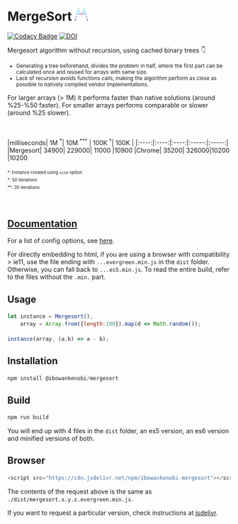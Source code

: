 # MergeSort <img src="./logo/logo.png" width='30' height='auto'>
[![Codacy Badge](https://app.codacy.com/project/badge/Grade/b623fd94de934c0897bf646814d3476f)](https://www.codacy.com/gh/IbrahimTanyalcin/MergeSort/dashboard?utm_source=github.com&amp;utm_medium=referral&amp;utm_content=IbrahimTanyalcin/MergeSort&amp;utm_campaign=Badge_Grade)
[![DOI](https://zenodo.org/badge/393070702.svg)](https://zenodo.org/badge/latestdoi/393070702)

Mergesort algorithm without recursion, using cached binary trees 👇 

<small>

- Generating a tree beforehand, divides the problem in half, where the first part can be calculated once and reused for arrays with same size.
- Lack of recursion avoids functions calls, making the algorithm perform as close as possible to natively compiled vendor implementations.

</small>

For larger arrays (> 1M) it performs faster than native solutions (around %25-%50 faster). For smaller arrays performs comparable or slower (around %25 slower).

<br><br>
|milliseconds| 1M <sup>*</sup>| 10M <sup>**†</sup> | 100K <sup>†</sup>| 100K |
|:----:|:----:|:----:|:-----:|:-----:|
|Mergesort| 34900| 229000| 11000 |10900
|Chrome| 35200| 326000|10200  |10200

<small><small>
†: Instance created using `size` option<br>
*: 50 iterations<br>
**: 30 iterations<br>
</small></small> 
<br><br>

## [Documentation](https://ibrahimtanyalcin.github.io/MergeSort/)

For a list of config options, see [here](https://ibrahimtanyalcin.github.io/MergeSort/).

For directly embedding to html, if you are using a browser with compatibility > ie11, use the file ending with `...evergreen.min.js` in the `dist` folder. Otherwise, you can fall back to `...es5.min.js`. To read the entire build, refer to the files without the `.min.` part.

## Usage

```javascript
let instance = Mergesort(),
    array = Array.from({length:100}).map(d => Math.random());

instance(array, (a,b) => a - b);
```

## Installation

```javascript
npm install @ibowankenobi/mergesort
```
## Build

```javascript
npm run build
```
You will end up with 4 files in the `dist` folder, an es5 version, an es6 version and minified versions of both.

## Browser

```javascript
<script src="https://cdn.jsdelivr.net/npm/ibowankenobi-mergesort"></script>
```

The contents of the request above is the same as `./dist/mergesort.x.y.z.evergreen.min.js`.

If you want to request a particular version, check instructions at [jsdelivr](https://www.jsdelivr.com/).




